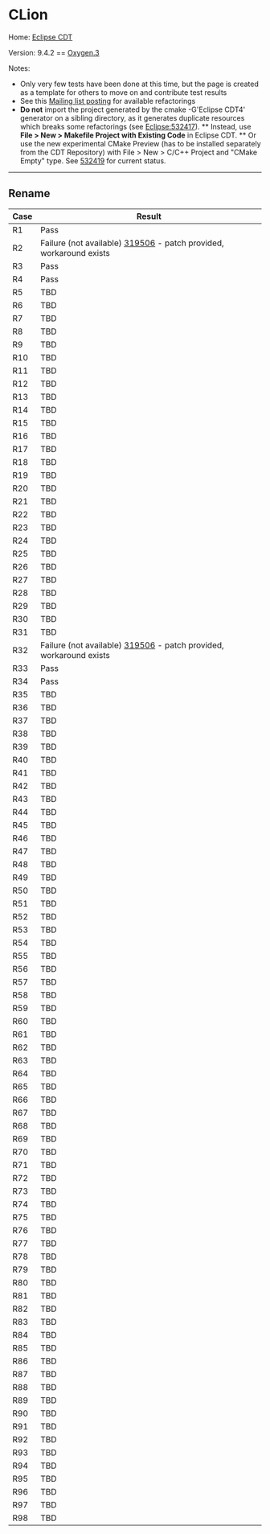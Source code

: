 # CLion

Home: [Eclipse CDT](https://eclipse.org/cdt/)

Version: 9.4.2 == [Oxygen.3](https://www.eclipse.org/downloads/packages/eclipse-ide-cc-developers/oxygen3rc3)

Notes:

* Only very few tests have been done at this time, but the page is created as a template
  for others to move on and contribute test results
* See this [Mailing list posting](https://dev.eclipse.org/mhonarc/lists/cdt-dev/msg32773.html) for available refactorings
* **Do not** import the project generated by the cmake -G'Eclipse CDT4' generator on a sibling directory, as it 
  generates duplicate resources which breaks some refactorings (see [Eclipse:532417](https://bugs.eclipse.org/bugs/show_bug.cgi?id=532417)).
** Instead, use **File > New > Makefile Project with Existing Code** in Eclipse CDT.
** Or use the new experimental CMake Preview (has to be installed separately from the CDT Repository)
   with File > New > C/C++ Project and "CMake Empty" type.
   See [532419](https://bugs.eclipse.org/bugs/show_bug.cgi?id=532419) for current status.
  
<hr/>

## Rename
Case | Result
---- | ------
R1    | Pass
R2    | Failure (not available) [319506](https://bugs.eclipse.org/bugs/show_bug.cgi?id=319506) - patch provided, workaround exists
R3    | Pass
R4    | Pass
R5    | TBD
R6    | TBD
R7    | TBD
R8    | TBD
R9    | TBD
R10   | TBD
R11   | TBD
R12   | TBD
R13   | TBD
R14   | TBD
R15   | TBD
R16   | TBD
R17   | TBD
R18   | TBD
R19   | TBD
R20   | TBD
R21   | TBD
R22   | TBD
R23   | TBD
R24   | TBD
R25   | TBD
R26   | TBD
R27   | TBD
R28   | TBD
R29   | TBD
R30   | TBD
R31   | TBD
R32   | Failure (not available) [319506](https://bugs.eclipse.org/bugs/show_bug.cgi?id=319506) - patch provided, workaround exists
R33   | Pass
R34   | Pass
R35   | TBD
R36   | TBD
R37   | TBD
R38   | TBD
R39   | TBD
R40   | TBD
R41   | TBD
R42   | TBD
R43   | TBD
R44   | TBD
R45   | TBD
R46   | TBD
R47   | TBD
R48   | TBD
R49   | TBD
R50   | TBD
R51   | TBD
R52   | TBD
R53   | TBD
R54   | TBD
R55   | TBD
R56   | TBD
R57   | TBD
R58   | TBD
R59   | TBD
R60   | TBD
R61   | TBD
R62   | TBD
R63   | TBD
R64   | TBD
R65   | TBD
R66   | TBD
R67   | TBD
R68   | TBD
R69   | TBD
R70   | TBD
R71   | TBD
R72   | TBD
R73   | TBD
R74   | TBD
R75   | TBD
R76   | TBD
R77   | TBD
R78   | TBD
R79   | TBD
R80   | TBD
R81   | TBD
R82   | TBD
R83   | TBD
R84   | TBD
R85   | TBD
R86   | TBD
R87   | TBD
R88   | TBD
R89   | TBD
R90   | TBD
R91   | TBD
R92   | TBD
R93   | TBD
R94   | TBD
R95   | TBD
R96   | TBD
R97   | TBD
R98   | TBD

